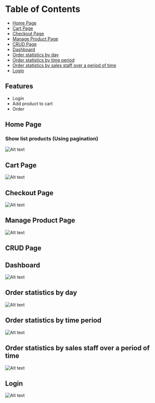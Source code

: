 # Table of Contents
- [Home Page](#home-page)
- [Cart Page](#cart-page)
- [Checkout Page](#checkout-page)
- [Manage Product Page](#manage-product-page)
- [CRUD Page](#)
- [Dashboard](#dashboard)
- [Order statistics by day](#order-statistics-by-day)
- [Order statistics by time period](#order-statistics-by-time-period)
- [Order statistics by sales staff over a period of time](#order-statistics-by-sales-staff-over-a-period-of-time)
- [Login](#login)

## Features
- Login
- Add product to cart
- Order

## Home Page
### Show list products (Using pagination)
![Alt text](https://thaoanhhaa1.github.io/www_images/Lab07_HomePage.jpeg "Home page")

## Cart Page
![Alt text](https://thaoanhhaa1.github.io/www_images/Lab07_CartPage.jpeg "Cart page")

## Checkout Page
![Alt text](https://thaoanhhaa1.github.io/www_images/Lab07_CheckoutPage.jpeg "Checkout page")

## Manage Product Page
![Alt text](https://thaoanhhaa1.github.io/www_images/Lab07_ProductRPage.jpeg "Manage products page")

## CRUD Page

## Dashboard
![Alt text](https://thaoanhhaa1.github.io/www_images/Lab07_DashboardPage.jpeg "Dashboard page")

## Order statistics by day
![Alt text](https://thaoanhhaa1.github.io/www_images/Lab07_RevenueStatisticsByDayPage.jpeg "Revenue statistics by day page")

## Order statistics by time period
![Alt text](https://thaoanhhaa1.github.io/www_images/Lab07_RevenueStatisticsByTimePeriodPage.jpeg "Revenue statistics by time period page")

## Order statistics by sales staff over a period of time
![Alt text](https://thaoanhhaa1.github.io/www_images/Lab07_RevenueStatisticsByEmployeeInTimePeriodPage.jpeg "Revenue statistics by employee in time period page")

## Login
![Alt text](https://thaoanhhaa1.github.io/www_images/Lab07_LoginPage.jpeg "Login page")